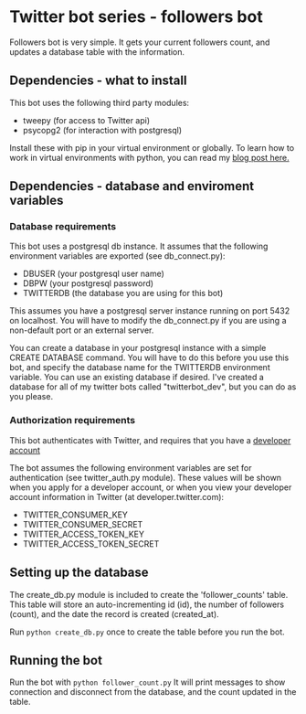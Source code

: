 # Twitter bot series - followers bot

Followers bot is very simple. It gets your current followers count, and updates a database table with the information.

## Dependencies - what to install

This bot uses the following third party modules:

- tweepy (for access to Twitter api)
- psycopg2 (for interaction with postgresql)

Install these with pip in your virtual environment or globally. To learn how to work in virtual environments with python, you can read my [blog post here.](https://medium.com/@janelgbrandon/setting-up-a-python-development-environment-2e18447cbc24)

## Dependencies - database and enviroment variables

### Database requirements

This bot uses a postgresql db instance. It assumes that the following environment variables are exported (see db_connect.py):

- DBUSER (your postgresql user name)
- DBPW (your postgresql password)
- TWITTERDB (the database you are using for this bot)

This assumes you have a postgresql server instance running on port 5432 on localhost. You will have to modify the db_connect.py if you are using a non-default port or an external server.

You can create a database in your postgresql instance with a simple CREATE DATABASE command. You will have to do this before you use this bot, and specify the database name for the TWITTERDB environment variable. You can use an existing database if desired. I've created a database for all of my twitter bots called "twitterbot_dev", but you can do as you please.

### Authorization requirements

This bot authenticates with Twitter, and requires that you have a [developer account](https://developer.twitter.com/en/apply-for-access.html)

The bot assumes the following environment variables are set for authentication (see twitter_auth.py module). These values will be shown when you apply for a developer account, or when you view your developer account information in Twitter (at developer.twitter.com):

- TWITTER_CONSUMER_KEY
- TWITTER_CONSUMER_SECRET
- TWITTER_ACCESS_TOKEN_KEY
- TWITTER_ACCESS_TOKEN_SECRET

## Setting up the database

The create_db.py module is included to create the 'follower_counts' table. This table will store an auto-incrementing id (id), the number of followers (count), and the date the record is created (created_at).

Run `python create_db.py` once to create the table before you run the bot.

## Running the bot

Run the bot with `python follower_count.py`
It will print messages to show connection and disconnect from the database, and the count updated in the table.

